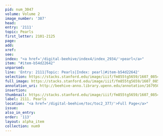 ```yaml
---
pid: num_3047
volume: Volume 2
image_number: '387'
head:
entry: '2111'
topic: Pearls
first_letter: 2101-2125
page:
add:
xref:
see:
index: "<a href='/digital-beehive/index4/index_2934/'>pearl</a>"
item: "#item-b54d22642"
unparsed:
line: 'Entry: 2111|Topic: Pearls|Index: pearl|#item-b54d22642'
selection: https://stacks.stanford.edu/image/iiif/fm855tg5659/1607_0854/314,276,2824,289/full/0/default.jpg
full_image: https://stacks.stanford.edu/image/iiif/fm855tg5659/1607_0854/full/full/0/default.jpg
annotation_uri: http://beehive-anno.library.upenn.edu/annotation/1679502182064
insertion:
thumbnail: https://stacks.stanford.edu/image/iiif/fm855tg5659/1607_0854/314,276,600,180/250,/0/default.jpg
label: 2111. Pearls
location: "<a href='/digital-beehive/toc/toc2_377/'>Full Page</a>"
issue:
also_in_entry:
order: '113'
layout: alpha_item
collection: num9
---
```

